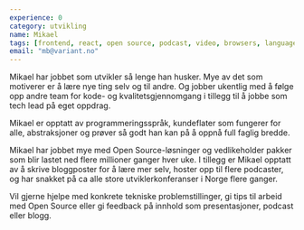 ```yaml
---
experience: 0
category: utvikling
name: Mikael
tags: [frontend, react, open source, podcast, video, browsers, languages]
email: "mb@variant.no"
---
```


Mikael har jobbet som utvikler så lenge han husker. Mye av det som motiverer er
å lære nye ting selv og til andre. Og jobber ukentlig med å følge opp andre team
for kode- og kvalitetsgjennomgang i tillegg til å jobbe som tech lead på eget
oppdrag.

Mikael er opptatt av programmeringsspråk, kundeflater som fungerer for alle,
abstraksjoner og prøver så godt han kan på å oppnå full faglig bredde.

Mikael har jobbet mye med Open Source-løsninger og vedlikeholder pakker som blir
lastet ned flere millioner ganger hver uke. I tillegg er Mikael opptatt av å
skrive bloggposter for å lære mer selv, hoster opp til flere podcaster, og har
snakket på ca alle store utviklerkonferanser i Norge flere ganger.

Vil gjerne hjelpe med konkrete tekniske problemstillinger, gi tips til arbeid
med Open Source eller gi feedback på innhold som presentasjoner, podcast eller
blogg.
